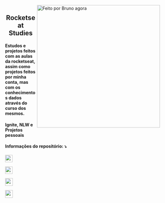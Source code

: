 <img src="https://raw.githubusercontent.com/MicaelliMedeiros/micaellimedeiros/master/image/computer-illustration.png" min-width="400px" max-width="400px" width="400px" align="right" alt="Feito por Bruno agora">

<h2 align="center"> 
  Rocketseat Studies
 
</h2>

<h4 align="left">
  Estudos e projetos feitos com as aulas da rocketseat, assim como projetos feitos por minha conta, mas com os conhecimentos dados através do curso dos mesmos. 
</h4>

<h4 align="left">
  Ignite, NLW e Projetos pessoais
</h4>

<p align="left">

<h4 align="left">
    Informações do repositório: ⤵️
</h4>

<p align="left">
  <a href="https://github.com/brunossales/ROCKETSEAT_Studies" alt="RepoSize">

  <img height=24he src="https://img.shields.io/github/repo-size/brunossales/ROCKETSEAT_Studies" /> </a>

  <a href="#" alt="Languagens">

  <img height=24he src="https://img.shields.io/github/languages/count/brunossales/ROCKETSEAT_Studies" /> </a>

  <a href="#" alt="Fork">

  <img height=25he src="https://img.shields.io/github/stars/brunossales/ROCKETSEAT_Studies?style=social" /> </a>

  <a href="#" alt="Watch">

  <img height=25he src="https://img.shields.io/github/watchers/brunossales/ROCKETSEAT_Studies?style=social" /> 

  </a>

</p>
